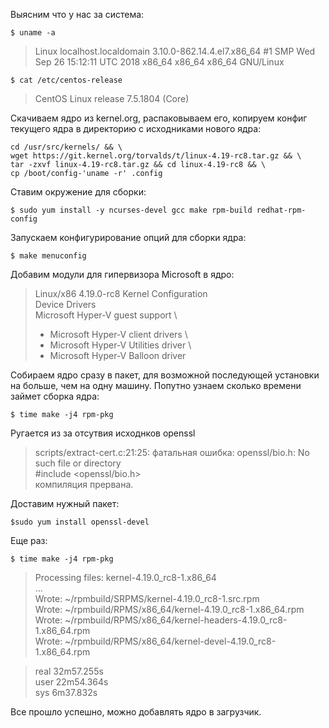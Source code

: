 Выясним что у нас за система:
```console
$ uname -a
```
>Linux localhost.localdomain 3.10.0-862.14.4.el7.x86_64 #1 SMP Wed Sep 26 15:12:11 UTC 2018 x86_64 x86_64 x86_64 GNU/Linux

```console
$ cat /etc/centos-release
```

>CentOS Linux release 7.5.1804 (Core)

Скачиваем ядро из kernel.org, распаковываем его, копируем конфиг текущего ядра в директорию с исходниками нового ядра:

```console
cd /usr/src/kernels/ && \
wget https://git.kernel.org/torvalds/t/linux-4.19-rc8.tar.gz && \
tar -zxvf linux-4.19-rc8.tar.gz && cd linux-4.19-rc8 && \
cp /boot/config-'uname -r' .config
```

Ставим окружение для сборки:

```console
$ sudo yum install -y ncurses-devel gcc make rpm-build redhat-rpm-config
```

Запускаем конфигурирование опций для сборки ядра:

```console
$ make menuconfig
```
Добавим модули для гипервизора Microsoft в ядро:

> Linux/x86 4.19.0-rc8 Kernel Configuration \
> Device Drivers \
> Microsoft Hyper-V guest support \
> + Microsoft Hyper-V client drivers \
> + Microsoft Hyper-V Utilities driver \
> + Microsoft Hyper-V Balloon driver

Собираем ядро сразу в пакет, для возможной последующей установки на больше, чем на одну машину. Попутно узнаем сколько времени займет сборка ядра:

```console
$ time make -j4 rpm-pkg
```

Ругается из за отсутвия исходнков openssl

>scripts/extract-cert.c:21:25: фатальная ошибка: openssl/bio.h: No such file or directory \
>#include <openssl/bio.h> \
>компиляция прервана.

Доставим нужный пакет:

```console
$sudo yum install openssl-devel
```

Еще раз:

```console
$ time make -j4 rpm-pkg
```

>Processing files: kernel-4.19.0_rc8-1.x86_64 \
>... \
>Wrote: ~/rpmbuild/SRPMS/kernel-4.19.0_rc8-1.src.rpm \
>Wrote: ~/rpmbuild/RPMS/x86_64/kernel-4.19.0_rc8-1.x86_64.rpm \
>Wrote: ~/rpmbuild/RPMS/x86_64/kernel-headers-4.19.0_rc8-1.x86_64.rpm \
>Wrote: ~/rpmbuild/RPMS/x86_64/kernel-devel-4.19.0_rc8-1.x86_64.rpm 

>real    32m57.255s \
>user    22m54.364s \
>sys     6m37.832s 

Все прошло успешно, можно добавлять ядро в загрузчик.
